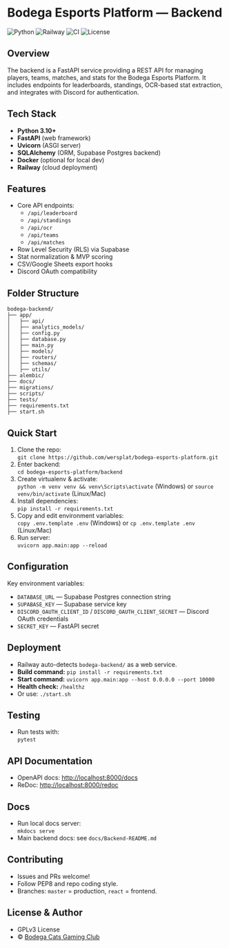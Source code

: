 # Bodega Esports Platform — Backend

![Python](https://img.shields.io/badge/python-3.10%2B-blue.svg)
![Railway](https://img.shields.io/badge/deployed%20on-Railway-46b946)
![CI](https://github.com/wersplat/bodega-esports-platform/actions/workflows/ci.yml/badge.svg)
![License](https://img.shields.io/github/license/wersplat/bodega-esports-platform)

## Overview

The backend is a FastAPI service providing a REST API for managing players, teams, matches, and stats for the Bodega Esports Platform. It includes endpoints for leaderboards, standings, OCR-based stat extraction, and integrates with Discord for authentication.

## Tech Stack

- **Python 3.10+**
- **FastAPI** (web framework)
- **Uvicorn** (ASGI server)
- **SQLAlchemy** (ORM, Supabase Postgres backend)
- **Docker** (optional for local dev)
- **Railway** (cloud deployment)

## Features

- Core API endpoints:  
  - `/api/leaderboard`  
  - `/api/standings`  
  - `/api/ocr`  
  - `/api/teams`  
  - `/api/matches`
- Row Level Security (RLS) via Supabase
- Stat normalization & MVP scoring
- CSV/Google Sheets export hooks
- Discord OAuth compatibility

## Folder Structure

```
bodega-backend/
├── app/
│   ├── api/
│   ├── analytics_models/
│   ├── config.py
│   ├── database.py
│   ├── main.py
│   ├── models/
│   ├── routers/
│   ├── schemas/
│   ├── utils/
├── alembic/
├── docs/
├── migrations/
├── scripts/
├── tests/
├── requirements.txt
├── start.sh
```

## Quick Start

1. Clone the repo:  
     `git clone https://github.com/wersplat/bodega-esports-platform.git`
2. Enter backend:  
     `cd bodega-esports-platform/backend`
3. Create virtualenv & activate:  
     `python -m venv venv && venv\Scripts\activate` (Windows) or `source venv/bin/activate` (Linux/Mac)
4. Install dependencies:  
     `pip install -r requirements.txt`
5. Copy and edit environment variables:  
     `copy .env.template .env` (Windows) or `cp .env.template .env` (Linux/Mac)
6. Run server:  
     `uvicorn app.main:app --reload`

## Configuration

Key environment variables:

- `DATABASE_URL` — Supabase Postgres connection string
- `SUPABASE_KEY` — Supabase service key
- `DISCORD_OAUTH_CLIENT_ID` / `DISCORD_OAUTH_CLIENT_SECRET` — Discord OAuth credentials
- `SECRET_KEY` — FastAPI secret

## Deployment

- Railway auto-detects `bodega-backend/` as a web service.
- **Build command:** `pip install -r requirements.txt`
- **Start command:** `uvicorn app.main:app --host 0.0.0.0 --port 10000`
- **Health check:** `/healthz`
- Or use: `./start.sh`

## Testing

- Run tests with:  
    `pytest`

## API Documentation

- OpenAPI docs: [http://localhost:8000/docs](http://localhost:8000/docs)
- ReDoc: [http://localhost:8000/redoc](http://localhost:8000/redoc)

## Docs

- Run local docs server:  
    `mkdocs serve`
- Main backend docs: see `docs/Backend-README.md`

## Contributing

- Issues and PRs welcome!
- Follow PEP8 and repo coding style.
- Branches: `master` = production, `react` = frontend.

## License & Author

- GPLv3 License
- © [Bodega Cats Gaming Club](https://github.com/wersplat/bodega-esports-platform)
